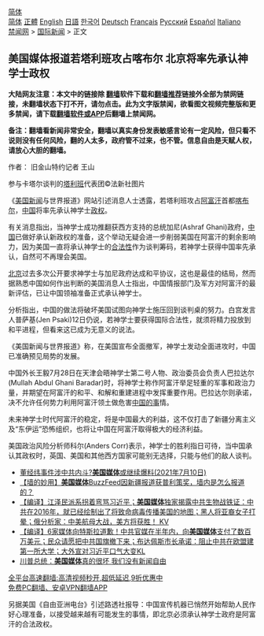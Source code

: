  <!-- 面包屑导航 --> <div class="breadcrumb"><!-- GTranslate: https://gtranslate.io/ -->  <div class="switcher notranslate">  <div class="selected">  <a href="#" onclick="return false;"> 简体</a>  </div>  <div class="option">  <a href="https://www.bannedbook.org" onclick="doGTranslate('zh-CN|zh-CN');jQuery('div.switcher div.selected a').html(jQuery(this).html());return false;" title="简体中文" class="nturl selected"> 简体</a>  <a href="https://www.bannedbook.org/zh-tw/" onclick="doGTranslate('zh-CN|zh-TW');jQuery('div.switcher div.selected a').html(jQuery(this).html());return false;" title="繁體中文" class="nturl"> 正體</a>  <a href="https://www.bannedbook.org/en/" onclick="doGTranslate('zh-CN|en');jQuery('div.switcher div.selected a').html(jQuery(this).html());return false;" title="English" class="nturl"> English</a>  <a href="https://www.bannedbook.org/ja/" onclick="doGTranslate('zh-CN|ja');jQuery('div.switcher div.selected a').html(jQuery(this).html());return false;" title="日本語" class="nturl"> 日語</a>  <a href="https://www.bannedbook.org/ko/" onclick="doGTranslate('zh-CN|ko');jQuery('div.switcher div.selected a').html(jQuery(this).html());return false;" title="한국어" class="nturl"> 한국어</a>  <a href="https://www.bannedbook.org/de/" onclick="doGTranslate('zh-CN|de');jQuery('div.switcher div.selected a').html(jQuery(this).html());return false;" title="Deutsch" class="nturl"> Deutsch</a>  <a href="https://www.bannedbook.org/fr/" onclick="doGTranslate('zh-CN|fr');jQuery('div.switcher div.selected a').html(jQuery(this).html());return false;" title="Français" class="nturl"> Français</a>  <a href="https://www.bannedbook.org/ru/" onclick="doGTranslate('zh-CN|ru');jQuery('div.switcher div.selected a').html(jQuery(this).html());return false;" title="Русский" class="nturl"> Русский</a>  <a href="https://www.bannedbook.org/es/" onclick="doGTranslate('zh-CN|es');jQuery('div.switcher div.selected a').html(jQuery(this).html());return false;" title="Español" class="nturl"> Español</a>  <a href="https://www.bannedbook.org/it/" onclick="doGTranslate('zh-CN|it');jQuery('div.switcher div.selected a').html(jQuery(this).html());return false;" title="Italiano" class="nturl"> Italiano</a>  </div>  </div>      <div class='breadcrumb-sub'><!-- Breadcrumb NavXT 6.3.0 --> <a href="https://www.bannedbook.org/" class="home">禁闻网</a> &gt; <a href="https://www.bannedbook.org/bnews/worldnews/" class="category">国际新闻</a> &gt; 正文</div></div><h2>美国媒体报道若塔利班攻占喀布尔 北京将率先承认神学士政权</h2> <p class="notice"><b>大陆网友注意：本文中的链接除 <a href="https://github.com/bannedbook/fanqiang" >翻墙</a>软件下载和<a href="https://github.com/killgcd/justmysocks/blob/master/README.md">翻墙推荐</a>链接外全部为禁网链接，未翻墙状态下打不开，请勿点击。此为文字版禁闻，欲看图文视频完整版和更多禁闻，请下载<a href="https://github.com/bannedbook/fanqiang">翻墙软件或APP</a>后翻墙上禁闻网。</p><p>备注：翻墙看新闻非常安全，翻墙以真实身份发表敏感言论有一定风险，但只看不说则没有任何风险，翻的人太多，政府管不过来，也不管。信息自由是天赋人权，请放心大胆的翻墙。</b></p>  <div class="entry"> <p>作者： 旧金山特约记者 王山</p> <p id="conimg">参与卡塔尔谈判的<a href="https://www.bannedbook.org/bnews/tag/%e5%a1%94%e5%88%a9%e7%8f%ad/" class="st_tag internal_tag" rel="tag" title="标签 塔利班 下的日志">塔利班</a>代表团©法新社图片</p> <p>《<a href="https://www.bannedbook.org/bnews/tag/%e7%be%8e%e5%9b%bd/" class="st_tag internal_tag" rel="tag" title="标签 美国 下的日志">美国</a><span class='wp_keywordlink_affiliate'><a href="https://www.bannedbook.org/" title="新闻">新闻</a></span>与世界报道》网站引述消息人士透露，若塔利班攻占<a href="https://www.bannedbook.org/bnews/tag/%e9%98%bf%e5%af%8c%e6%b1%97/" class="st_tag internal_tag" rel="tag" title="标签 阿富汗 下的日志">阿富汗</a>首都<a href="https://www.bannedbook.org/bnews/tag/%E5%96%80%E5%B8%83%E5%B0%94/" class="st_tag internal_tag" rel="tag" title="标签 喀布尔 下的日志">喀布尔</a>，<span class='wp_keywordlink_affiliate'><a href="https://www.bannedbook.org/" title="中国" target="_blank">中国</a></span>将率先承认神学士<a href="https://www.bannedbook.org/bnews/tag/%e6%94%bf%e6%9d%83/" class="st_tag internal_tag" rel="tag" title="标签 政权 下的日志">政权</a>。</p>  <p>有关消息指出，当神学士成功推翻获西方支持的总统加尼(Ashraf Ghani)政府，<a href="https://www.bannedbook.org/bnews/tag/%E4%B8%AD%E5%9B%BD/" class="st_tag internal_tag" rel="tag" title="标签 中国 下的日志">中国</a>已做好承认新政权的准备，这个举动无疑会进一步削弱美国在阿富汗的剩余影响力，因为美国一直将承认神学士的<a href="https://www.bannedbook.org/bnews/tag/%E5%90%88%E6%B3%95%E6%80%A7/" class="st_tag internal_tag" rel="tag" title="标签 合法性 下的日志">合法性</a>作为谈判筹码，若神学士获得中国率先承认，自然可不再理会美国。</p> <p><a href="https://www.bannedbook.org/bnews/tag/%e5%8c%97%e4%ba%ac/" class="st_tag internal_tag" rel="tag" title="标签 北京 下的日志">北京</a>过去多次公开要求神学士与加尼政府达成和平协议，这也是最佳的结局，然而据熟悉中国如何作出判断的美国消息人士指出，中国情报部门及军方对阿富汗的最新评估，已让中国领袖准备正式承认神学士。</p> <p>分析指出，中国的做法将破坏美国试图向神学士施压回到谈判桌的努力。白宫发言人普萨基(Jen Psaki)12日仍说，若神学士要获得国际合法性，就须将精力投放到和平进程，但看来这已成为无意义的说法。</p>  <p>《美国新闻与世界报道》称，在美国宣布全面撤军，神学士发动全面进攻时，中国已准确预见局势的发展。</p> <p>中国外长王毅7月28日在天津会晤神学士第二号人物、政治委员会负责人巴拉达尔(Mullah Abdul Ghani Baradar)时，将神学士称作阿富汗举足轻重的军事和政治力量，并期望在阿富汗的和平、和解和重建进程中发挥重要作用。巴拉达尔则承诺，决不允许任何势力利用阿富汗领土做危害<span class='wp_keywordlink'><a href="https://www.bannedbook.org/forum11/topic327.html" title="禁片：中国的事 谁上台也管不好?" target="_blank">中国的事</a></span>情。</p> <p>未来神学士时代阿富汗的稳定，将是中国最大的利益，这不仅打击了新疆分离主义及“东伊运”恐怖组织，也将让中国在阿富汗取得极大的经济利益。</p>  <p>美国政治风险分析师科尔(Anders Corr)表示，神学士的胜利指日可待，当中国承认其政权时，英国、美国和其他西方国家可能别无选择，只能与他们的敌人谈判。</p> <ul class='op-related-articles' title='相关阅读'> <li><a href='https://www.bannedbook.org/bnews/bannedvideo/20210710/1584081.html' target='_blank'>董经纬事件涉中共内斗?<b>美国媒体</b>或继续爆料(2021年7月10日)</a></li> <li><a href='https://www.bannedbook.org/bnews/baitai/20210612/1565558.html' target='_blank'>【墙的妙用】<b>美国媒体</b>BuzzFeed因新疆报道获普利策奖，墙内是怎么报道的？</a></li> <li><a href='https://www.bannedbook.org/bnews/bannedvideo/20210602/1558257.html' target='_blank'>【编译】江泽民派系拐着弯骂习近平；<b>美国媒体</b>独家揭露中共生物战铁证：中共在2016年，就已经绘制出了将致命病毒传播美国的地图；黑人将亚裔女子打晕；俄分析家：中美航母大战，美方将获胜！ KV</a></li> <li><a href='https://www.bannedbook.org/bnews/bannedvideo/20210530/1556349.html' target='_blank'>【编译】6家媒体向特斯拉道歉！中共官媒在半年内，向<b>美国媒体</b>支付了数百万美元；民众请愿把中共国旗撤下来；布达佩斯市长承诺：阻止中共在欧盟建第一所大学；大外宣对习近平口气大变KL</a></li> <li><a href='https://www.bannedbook.org/bnews/bannedvideo/20210404/1519132.html' target='_blank'>川普总统：<b>美国媒体</b>真的很坏 我们没有新闻自由</a></li> </ul> <p class="texttj"> <a href="https://github.com/bannedbook/fanqiang/wiki/V2ray%E6%9C%BA%E5%9C%BA" target="_blank">全平台高速翻墙:高清视频秒开,超低延迟,9折优惠中</a><br/> <a href="https://github.com/bannedbook/fanqiang/wiki/%E7%A6%81%E9%97%BB%E7%BD%91%E5%AE%89%E5%8D%93%E7%BF%BB%E5%A2%99%E6%96%B0%E9%97%BBAPP" target="_blank">免费PC翻墙、安卓VPN翻墙APP</a></p><p>另据美国《自由亚洲电台》引述路透社报导：中国宣传机器已悄然开始帮助人民作好心理准备，以接受越来越有可能发生的事情，即北京必须承认神学士政府是阿富汗的合法政权。</p> <a name='sharetosocial'></a>  <div style="margin-bottom:5px;padding-bottom:5px;clear:both"> <div id="archive-pix-1" class="banner-ads"> <!-- AuctionX Display platform tag START --> <div id="26318x728x90x621x_ADSLOT2" clicktrack="%%CLICK_URL_ESC%%"></div> <!-- AuctionX Display platform tag END --> </div> <div id="archive-pix-2" class="banner-ads"> <!-- AuctionX Display platform tag START --> <div id="26315x300x250x621x_ADSLOT2" clicktrack="%%CLICK_URL_ESC%%"></div> <!-- AuctionX Display platform tag END --> </div> </div>  <div id="archive-pix-1" class="banner-ads"> <!-- AuctionX Display platform tag START --> <div id="26318x728x90x621x_ADSLOT3" clicktrack="%%CLICK_URL_ESC%%"></div> <!-- AuctionX Display platform tag END --> </div> </div><!--END ENTRY--> 